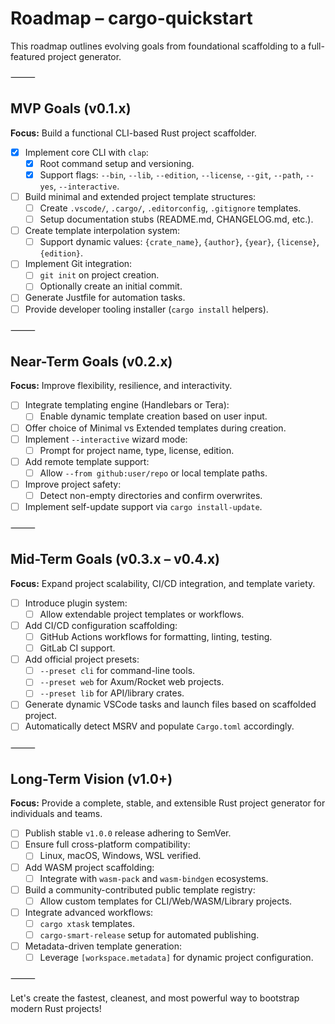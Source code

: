 # Roadmap – cargo-quickstart

This roadmap outlines evolving goals from foundational scaffolding to a full-featured project generator.

⸻

## MVP Goals (v0.1.x)

**Focus:** Build a functional CLI-based Rust project scaffolder.

-   [x] Implement core CLI with `clap`:
    -   [x] Root command setup and versioning.
    -   [x] Support flags: `--bin`, `--lib`, `--edition`, `--license`, `--git`, `--path`, `--yes`, `--interactive`.
-   [ ] Build minimal and extended project template structures:
    -   [ ] Create `.vscode/`, `.cargo/`, `.editorconfig`, `.gitignore` templates.
    -   [ ] Setup documentation stubs (README.md, CHANGELOG.md, etc.).
-   [ ] Create template interpolation system:
    -   [ ] Support dynamic values: `{crate_name}`, `{author}`, `{year}`, `{license}`, `{edition}`.
-   [ ] Implement Git integration:
    -   [ ] `git init` on project creation.
    -   [ ] Optionally create an initial commit.
-   [ ] Generate Justfile for automation tasks.
-   [ ] Provide developer tooling installer (`cargo install` helpers).

⸻

## Near-Term Goals (v0.2.x)

**Focus:** Improve flexibility, resilience, and interactivity.

-   [ ] Integrate templating engine (Handlebars or Tera):
    -   [ ] Enable dynamic template creation based on user input.
-   [ ] Offer choice of Minimal vs Extended templates during creation.
-   [ ] Implement `--interactive` wizard mode:
    -   [ ] Prompt for project name, type, license, edition.
-   [ ] Add remote template support:
    -   [ ] Allow `--from github:user/repo` or local template paths.
-   [ ] Improve project safety:
    -   [ ] Detect non-empty directories and confirm overwrites.
-   [ ] Implement self-update support via `cargo install-update`.

⸻

## Mid-Term Goals (v0.3.x – v0.4.x)

**Focus:** Expand project scalability, CI/CD integration, and template variety.

-   [ ] Introduce plugin system:
    -   [ ] Allow extendable project templates or workflows.
-   [ ] Add CI/CD configuration scaffolding:
    -   [ ] GitHub Actions workflows for formatting, linting, testing.
    -   [ ] GitLab CI support.
-   [ ] Add official project presets:
    -   [ ] `--preset cli` for command-line tools.
    -   [ ] `--preset web` for Axum/Rocket web projects.
    -   [ ] `--preset lib` for API/library crates.
-   [ ] Generate dynamic VSCode tasks and launch files based on scaffolded project.
-   [ ] Automatically detect MSRV and populate `Cargo.toml` accordingly.

⸻

## Long-Term Vision (v1.0+)

**Focus:** Provide a complete, stable, and extensible Rust project generator for individuals and teams.

-   [ ] Publish stable `v1.0.0` release adhering to SemVer.
-   [ ] Ensure full cross-platform compatibility:
    -   [ ] Linux, macOS, Windows, WSL verified.
-   [ ] Add WASM project scaffolding:
    -   [ ] Integrate with `wasm-pack` and `wasm-bindgen` ecosystems.
-   [ ] Build a community-contributed public template registry:
    -   [ ] Allow custom templates for CLI/Web/WASM/Library projects.
-   [ ] Integrate advanced workflows:
    -   [ ] `cargo xtask` templates.
    -   [ ] `cargo-smart-release` setup for automated publishing.
-   [ ] Metadata-driven template generation:
    -   [ ] Leverage `[workspace.metadata]` for dynamic project configuration.

⸻

Let's create the fastest, cleanest, and most powerful way to bootstrap modern Rust projects!
